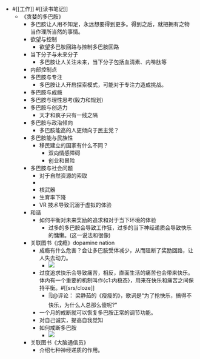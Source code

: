 - #[[工作]] #[[读书笔记]]
    - 《贪婪的多巴胺》
        - 多巴胺让人用不知足，永远想要得到更多。得到之后，就把拥有之物当作理所当然的事情。
        - 欲望与控制
            - 欲望多巴胺回路与控制多巴胺回路
        - 当下分子与未来分子
            - 多巴胺让人关注未来，当下分子包括血清素、内啡肽等
        - 内部控制点
        - 多巴胺与专注
            - 多巴胺让人开启探索模式，可能对于专注力造成挑战。
        - 多巴胺与成瘾
        - 多巴胺与理性思考(毅力和规划)
        - 多巴胺与创造力
            - 天才和疯子只有一线之隔
        - 多巴胺与政治倾向
            - 多巴胺能高的人更倾向于民主党？
        - 多巴胺能与民族性
            - 移民建立的国家有什么不同？
                - 双向情感障碍
                - 创业和冒险
        - 多巴胺与社会问题
            - 对于自然资源的索取
            - 
            - 核武器
            - 生育率下降
            - VR 技术导致沉溺于虚拟的体验
        - 和谐
            - 如何平衡对未来奖励的追求和对于当下环境的体验
                - 过多的多巴胺会导致工作狂，过多的当下神经递质会导致快乐的慵懒。(这一说法和很像)
        - 关联图书《成瘾》dopamine nation
            - 成瘾有什么危害？会让多巴胺受体减少，从而阻断了奖励回路，让人失去动力。
                - ![](https://firebasestorage.googleapis.com/v0/b/firescript-577a2.appspot.com/o/imgs%2Fapp%2Fxinyiheng%2FpqIYZ_pbCO.png?alt=media&token=16990685-8df4-49c8-816a-4417d242a487)
            - 过度追求快乐会导致痛苦，相反，直面生活的痛苦也会带来快乐。体内有一个重要的机制叫作{c1:内稳态}，用来在快乐和痛苦之间保持平衡。#[[srs/cloze]]
                - 🗒@评论： 梁静茹的《瘦瘦的》，歌词是“为了抢快乐，搞得不快乐，为什么人总那么傻呢?”
            - 一个月的戒断就可以恢复多巴胺正常的调节功能。
            - 对自己诚实，提高自我觉知
            - 如何戒断多巴胺
                - ![](https://firebasestorage.googleapis.com/v0/b/firescript-577a2.appspot.com/o/imgs%2Fapp%2Fxinyiheng%2Fhcypad2_rZ.png?alt=media&token=64fab306-9091-4d31-8830-4ce0fab3520c)
        - 关联图书《大脑通信员》
            - 介绍七种神经递质的作用。
